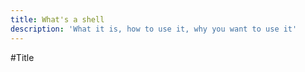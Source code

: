 ```yaml
---
title: What's a shell
description: 'What it is, how to use it, why you want to use it'
---
```


#Title